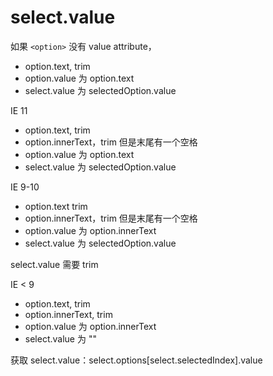 # select.value

如果 `<option>` 没有 value attribute，

- option.text, trim
- option.value 为 option.text
- select.value 为 selectedOption.value

IE 11

- option.text, trim
- option.innerText，trim 但是末尾有一个空格
- option.value 为 option.text
- select.value 为 selectedOption.value

IE 9-10

- option.text trim
- option.innerText，trim 但是末尾有一个空格
- option.value 为 option.innerText
- select.value 为 selectedOption.value

select.value 需要 trim

IE < 9

- option.text, trim
- option.innerText, trim
- option.value 为 option.innerText
- select.value 为 ""

获取 select.value：select.options[select.selectedIndex].value
